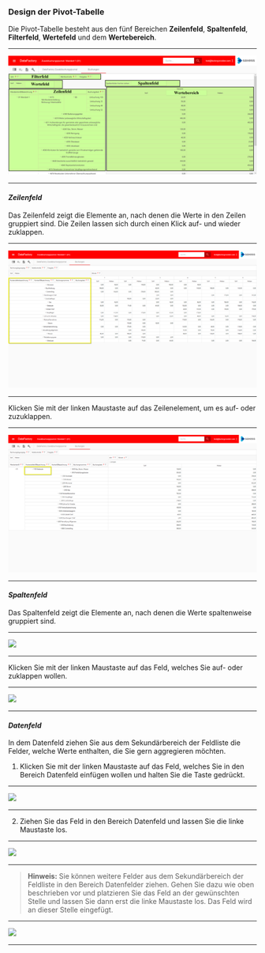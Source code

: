 ### Design der Pivot-Tabelle

Die Pivot-Tabelle besteht aus den fünf Bereichen **Zeilenfeld**, **Spaltenfeld**, **Filterfeld**, **Wertefeld** und dem **Wertebereich**.

---
![](/Pictures/Web-Client/Fabrik/Pivot-Ansicht/Pivot-Tabelle/Design/design_1.png)

---

#### *Zeilenfeld*

Das Zeilenfeld zeigt die Elemente an, nach denen die Werte in den Zeilen gruppiert sind. Die Zeilen lassen sich durch einen Klick auf- und wieder zuklappen.

---
![](/Pictures/Web-Client/Fabrik/Pivot-Ansicht/Pivot-Tabelle/Design/design_2.png)

---

Klicken Sie mit der linken Maustaste auf das Zeilenelement, um es auf- oder zuzuklappen.

---
![](/Pictures/Web-Client/Fabrik/Pivot-Ansicht/Pivot-Tabelle/Design/design_3.png)

---

#### *Spaltenfeld*

Das Spaltenfeld zeigt die Elemente an, nach denen die Werte spaltenweise gruppiert sind.

---
![](/Pictures/Web-Client/Fabrik/Pivot-Ansicht/Pivot-Tabelle/Design/design4.png)

---

Klicken Sie mit der linken Maustaste auf das Feld, welches Sie auf- oder zuklappen wollen.

---
![](/Pictures/Web-Client/Fabrik/Pivot-Ansicht/Pivot-Tabelle/Design/20.png)

---

#### *Datenfeld*

In dem Datenfeld ziehen Sie aus dem Sekundärbereich der Feldliste die Felder, welche Werte enthalten, die Sie gern aggregieren möchten.

1) Klicken Sie mit der linken Maustaste auf das Feld, welches Sie in den Bereich Datenfeld einfügen wollen und halten Sie die Taste gedrückt.

---
![](/Pictures/Web-Client/Fabrik/Pivot-Ansicht/Pivot-Tabelle/Design/23.png)

---

2) Ziehen Sie das Feld in den Bereich Datenfeld und lassen Sie die linke Maustaste los.

---
![](/Pictures/Web-Client/Fabrik/Pivot-Ansicht/Pivot-Tabelle/Design/24.png)

---
 
> **Hinweis:** Sie können weitere Felder aus dem Sekundärbereich der Feldliste in den Bereich Datenfelder ziehen. Gehen Sie dazu wie oben beschrieben vor und platzieren Sie das Feld an der gewünschten Stelle und lassen Sie dann erst die linke Maustaste los. Das Feld wird an dieser Stelle eingefügt.

---
![](/Pictures/Web-Client/Fabrik/Pivot-Ansicht/Pivot-Tabelle/Design/25.png)

---

